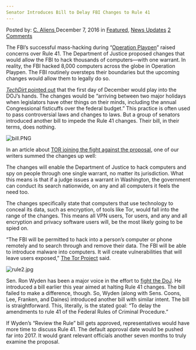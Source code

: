 ```yaml
---
Senator Introduces Bill to Delay FBI Changes to Rule 41
---
```

<article class="post-listing post-16792 post type-post status-publish format-standard has-post-thumbnail hentry  tag-3910 tag-bill tag-delay tag-introduces tag-rule tag-senator">
    <div class="post-inner">
        <span>Posted by: <a href="https://www.deepdotweb.com/author/caliens/" title="">C. Aliens </a></span>
    <span>December 7, 2016</span>
    <span>in <a href="https://www.deepdotweb.com/category/deepdot-news/" rel="category tag">Featured</a>, <a href="https://www.deepdotweb.com/category/news-updates/" rel="category tag">News Updates</a></span>
    <span><a href="https://www.deepdotweb.com/2016/12/07/senator-introduces-bill-delay-fbi-changes-rule-41/#comments">2 Comments</a></span>
    </p>
    <div class="clear"></div>
    <div class="entry">
    <p>The FBI&#8217;s successful mass-hacking during &#8220;<a href="https://www.deepdotweb.com/2016/01/08/fbi-ultimate-hack-job-1300-computers-take-down/">Operation Playpen</a>&#8221; raised concerns over Rule 41. The Department of Justice proposed changes that would allow the FBI to hack thousands of computers—with one warrant. In reality, the FBI hacked 8,000 computers across the globe in Operation Playpen. The FBI routinely oversteps their boundaries but the upcoming changes would allow them to legally do so.</p>
    <p><a href="https://www.techdirt.com/articles/20161122/10381536112/bill-introduced-to-push-back-approval-dojs-proposed-rule-41-changes.shtml"><em>TechDirt </em></a><a href="https://www.techdirt.com/articles/20161122/10381536112/bill-introduced-to-push-back-approval-dojs-proposed-rule-41-changes.shtml">pointed out</a> that the first day of December would play into the DOJ&#8217;s hands. The changes would be &#8220;arriving between two major holidays when legislators have other things on their minds, including the annual Congressional fisticuffs over the federal budget.&#8221; This practice is often used to pass controversial laws and changes to laws. But a group of senators introduced another bill to impede the Rule 41 changes. Their bill, in their terms, does nothing.</p>
    <p><img class="wp-image-16795 aligncenter" src="/imgs/2016/12/bill-png.png" alt="bill.PNG" srcset="/imgs/2016/12/bill-png.png 432w, /imgs/2016/12/bill-png-300x190.png 300w" sizes="(max-width: 432px) 100vw, 432px" /></p>
    <p>In an article about <a href="https://www.deepdotweb.com/2016/09/24/tor-joined-fight-stop-upcoming-changes-rule-41/">TOR joining the fight against the proposal</a>, one of our writers summed the changes up well:</p>
    <p>The changes will enable the Department of Justice to hack computers and spy on people through one single warrant, no matter its jurisdiction. What this means is that if a judge issues a warrant in Washington, the government can conduct its search nationwide, on any and all computers it feels the need too.</p>
    <p>The changes specifically state that computers that use technology to conceal its data, such as encryption, of tools like Tor, would fall into the range of the changes. This means all VPN users, Tor users, and any and all encryption and privacy software users will, be the most likely going to be spied on.</p>
    <p>“The FBI will be permitted to hack into a person’s computer or phone remotely and to search through and remove their data. The FBI will be able to introduce malware into computers. It will create vulnerabilities that will leave users exposed,” <a href="https://www.deepdotweb.com/tag/tor/">The Tor Project</a> said.</p>
    <p><img class="wp-image-16796 aligncenter" src="/imgs/2016/12/rule2-jpg.jpeg" alt="rule2.jpg" srcset="/imgs/2016/12/rule2-jpg.jpeg 500w, /imgs/2016/12/rule2-jpg-300x200.jpeg 300w, /imgs/2016/12/rule2-jpg-290x195.jpeg 290w" sizes="(max-width: 500px) 100vw, 500px" /></p>
    <p>Sen. Ron Wyden has been a major voice in the effort to <a href="https://www.deepdotweb.com/tag/fbi/">fight the DoJ</a>. He introduced a bill earlier this year aimed at halting Rule 41 changes. The bill failed to make a difference, though. So, Wyden (along with Sens. Coons, Lee, Franken, and Daines) introduced another bill with similar intent. The bill is straightforward. This, literally, is the stated goal: &#8220;To delay the amendments to rule 41 of the Federal Rules of Criminal Procedure.&#8221;</p>
    <p>If Wyden&#8217;s &#8220;Review the Rule&#8221; bill gets approved, representatives would have more time to discuss Rule 41. The default approval date would be pushed far into 2017. It would grant relevant officials another seven months to truly examine the proposal.</p>
    </div>
    <span style="display:none"><a href="https://www.deepdotweb.com/tag/41/" rel="tag">41</a> <a href="https://www.deepdotweb.com/tag/bill/" rel="tag">bill</a> <a href="https://www.deepdotweb.com/tag/delay/" rel="tag">delay</a> <a href="https://www.deepdotweb.com/tag/introduces/" rel="tag">introduces</a> <a href="https://www.deepdotweb.com/tag/rule/" rel="tag">rule</a> <a href="https://www.deepdotweb.com/tag/senator/" rel="tag">senator</a></span> <span style="display:none" class="updated">2016-12-07</span>
    <div style="display:none" class="vcard author" itemprop="author" itemscope itemtype="http://schema.org/Person"><strong class="fn" itemprop="name"><a href="https://www.deepdotweb.com/author/caliens/" title="Posts by C. Aliens" rel="author">C. Aliens</a></strong></div>
    </div>
</article>

